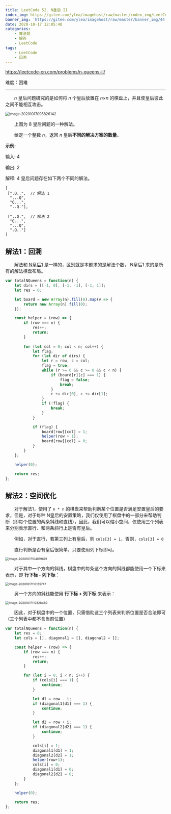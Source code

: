 ```yaml
---
title: LeetCode 52. N皇后 II
index_img: https://gitee.com/ylea/imagehost/raw/master/index_img/LeetCode.jpg
banner_img: 'https://gitee.com/ylea/imagehost/raw/master/banner_img/44.png'
date: 2020-10-17 12:05:48
categories:
    - 算法题
    - 解答
    - LeetCode
tags:
    - LeetCode
    - 回溯
---
```



https://leetcode-cn.com/problems/n-queens-ii/

难度：困难

----

&emsp;&emsp;*n* 皇后问题研究的是如何将 *n* 个皇后放置在 *n*×*n* 的棋盘上，并且使皇后彼此之间不能相互攻击。

<img src="https://gitee.com/ylea/imagehost/raw/master/img/image-20201017095826142.png" alt="image-20201017095826142" style="zoom:80%;" />

&emsp;&emsp;上图为 8 皇后问题的一种解法。

&emsp;&emsp;给定一个整数 *n*，返回 *n* 皇后**不同的解决方案的数量**。



**示例:**

输入: 4

输出: 2

解释: 4 皇后问题存在如下两个不同的解法。

```
[
 [".Q..",  // 解法 1
  "...Q",
  "Q...",
  "..Q."],

 ["..Q.",  // 解法 2
  "Q...",
  "...Q",
  ".Q.."]
]
```



## 解法1：回溯

&emsp;&emsp;解法和 [N皇后1](http://yleave.top/2020/10/17/%E7%AE%97%E6%B3%95%E9%A2%98/%E8%A7%A3%E7%AD%94/LeetCode/51-N%E7%9A%87%E5%90%8E/) 是一样的，区别就是本题求的是解法个数， N皇后1 求的是所有的解法棋盘布局。

```js
var totalNQueens = function(n) {
    let dirs = [[-1, 0], [-1, -1], [-1, 1]];
    let res = 0;

    let board = new Array(n).fill(0).map(v => {
        return new Array(n).fill(0);
    });

    const helper = (row) => {
        if (row === n) {
            res++;
            return;
        }
        
        for (let col = 0; col < n; col++) {
            let flag;
            for (let dir of dirs) {
                let r = row, c = col;
                flag = true;
                while (r >= 0 && c >= 0 && c < n) {
                    if (board[r][c] === 1) {
                        flag = false;
                        break;
                    }
                    r += dir[0], c += dir[1];
                }
                if (!flag) {
                    break;
                }
            }

            if (flag) {
                board[row][col] = 1;
                helper(row + 1);
                board[row][col] = 0;
            }
        }
    };

    helper(0);

    return res;
};
```

## 解法2：空间优化

&emsp;&emsp;对于解法1，使用了 `n * n` 的棋盘来帮助判断某个位置是否满足安置皇后的要求，但是，对于每种 N皇后的安置策略，我们仅使用了棋盘中的一部分来帮助判断（即每个位置的两条斜线和直线），因此，我们可以缩小空间，仅使用三个列表来分别表示直行、和两条斜行上是否有皇后。

&emsp;&emsp;例如，对于直行，若第三列上有皇后，则 `cols[3] = 1`，否则，`cols[3] = 0`

&emsp;&emsp;直行判断是否有皇后很简单，只要使用列下标即可。

<img src="https://gitee.com/ylea/imagehost/raw/master/img/image-20201017104019691.png" alt="image-20201017104019691" style="zoom:67%;" />

&emsp;&emsp;对于其中一个方向的斜线，棋盘中的每条这个方向的斜线都能使用一个下标来表示，即 **行下标 - 列下标**：

<img src="https://gitee.com/ylea/imagehost/raw/master/img/image-20201017110155747.png" alt="image-20201017110155747" style="zoom:67%;" />

&emsp;&emsp;另一个方向的斜线能使用 **行下标 + 列下标** 来表示：

<img src="https://gitee.com/ylea/imagehost/raw/master/img/image-20201017110328469.png" alt="image-20201017110328469" style="zoom:67%;" />

&emsp;&emsp;因此，对于棋盘中的一个位置，只需借助这三个列表来判断位置是否合法即可（三个列表中都不含当前位置）

```js
var totalNQueens = function(n) {
    let res = 0;
    let cols = [], diagonal1 = [], diagonal2 = [];

    const helper = (row) => {
        if (row === n) {
            res++;
            return;
        }

        for (let i = 0; i < n; i++) {
            if (cols[i] === 1) {
                continue;
            }

            let d1 = row - i;
            if (diagonal1[d1] === 1) {
                continue;
            }

            let d2 = row + i;
            if (diagonal2[d2] === 1) {
                continue;
            }

            cols[i] = 1;
            diagonal1[d1] = 1;
            diagonal2[d2] = 1;
            helper(row+1);
            cols[i] = 0;
            diagonal1[d1] = 0;
            diagonal2[d2] = 0;
        }
    };

    helper(0);

    return res;
};
```

